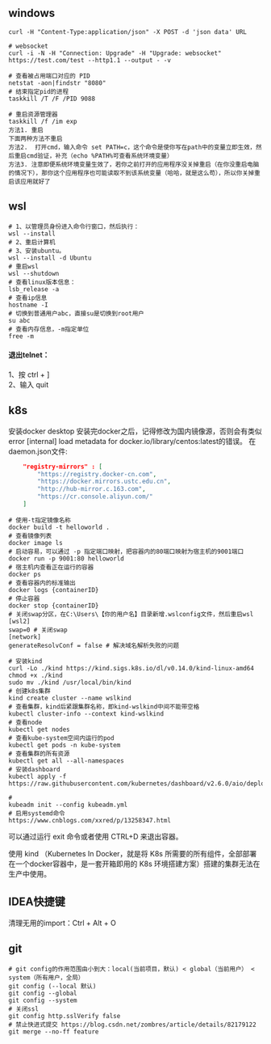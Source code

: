 ## windows
```shell
curl -H "Content-Type:application/json" -X POST -d 'json data' URL

# websocket
curl -i -N -H "Connection: Upgrade" -H "Upgrade: websocket"  https://test.com/test --http1.1 --output - -v

# 查看被占用端口对应的 PID
netstat -aon|findstr "8080"
# 结束指定pid的进程
taskkill /T /F /PID 9088

# 重启资源管理器
taskkill /f /im exp
方法1. 重启
下面两种方法不重启
方法2.  打开cmd，输入命令 set PATH=c，这个命令是使你写在path中的变量立即生效，然后重启cmd验证，补充（echo %PATH%可查看系统环境变量）
方法3. 注意即便系统环境变量生效了，若你之前打开的应用程序没关掉重启（在你没重启电脑的情况下），那你这个应用程序也可能读取不到该系统变量（哈哈，就是这么苟），所以你关掉重启该应用就好了
```

## wsl
```shell
# 1、以管理员身份进入命令行窗口，然后执行：
wsl --install
# 2、重启计算机
# 3、安装ubuntu。
wsl --install -d Ubuntu
# 重启wsl
wsl --shutdown
# 查看linux版本信息：
lsb_release -a
# 查看ip信息
hostname -I
# 切换到普通用户abc，直接su是切换到root用户
su abc
# 查看内存信息，-m指定单位
free -m
```


#### 退出telnet：
1、按 ctrl + ]  
2、输入 quit

## k8s
安装docker desktop
安装完docker之后，记得修改为国内镜像源，否则会有类似error [internal] load metadata for docker.io/library/centos:latest的错误。
在daemon.json文件:
```json
	"registry-mirrors" : [
		"https://registry.docker-cn.com",
		"https://docker.mirrors.ustc.edu.cn",
		"http://hub-mirror.c.163.com",
		"https://cr.console.aliyun.com/"
	]
```

```shell
# 使用-t指定镜像名称
docker build -t helloworld .
# 查看镜像列表
docker image ls
# 启动容易，可以通过 -p 指定端口映射，把容器内的80端口映射为宿主机的9001端口
docker run -p 9001:80 helloworld
# 宿主机内查看正在运行的容器
docker ps
# 查看容器内的标准输出
docker logs {containerID}
# 停止容器
docker stop {containerID}
# 关闭swap分区，在C:\Users\【你的用户名】目录新增.wslconfig文件，然后重启wsl
[wsl2]
swap=0 # 关闭swap
[network]
generateResolvConf = false # 解决域名解析失败的问题

# 安装kind
curl -Lo ./kind https://kind.sigs.k8s.io/dl/v0.14.0/kind-linux-amd64
chmod +x ./kind
sudo mv ./kind /usr/local/bin/kind
# 创建k8s集群
kind create cluster --name wslkind
# 查看集群，kind后紧跟集群名称，即kind-wslkind中间不能带空格
kubectl cluster-info --context kind-wslkind
# 查看node
kubectl get nodes
# 查看kube-system空间内运行的pod
kubectl get pods -n kube-system
# 查看集群的所有资源
kubectl get all --all-namespaces
# 安装dashboard
kubectl apply -f https://raw.githubusercontent.com/kubernetes/dashboard/v2.6.0/aio/deploy/recommended.yaml

# 
kubeadm init --config kubeadm.yml
# 启用systemd命令
https://www.cnblogs.com/xxred/p/13258347.html
```
可以通过运行 exit 命令或者使用 CTRL+D 来退出容器。

使用 kind （Kubernetes In Docker，就是将 K8s 所需要的所有组件，全部部署在一个docker容器中，是一套开箱即用的 K8s 环境搭建方案）搭建的集群无法在生产中使用。
## IDEA快捷键
清理无用的import：Ctrl + Alt + O

## git
```shell
# git config的作用范围由小到大：local(当前项目，默认) < global（当前用户） < system（所有用户，全局）
git config (--local 默认)
git config --global
git config --system
# 关闭ssl
git config http.sslVerify false
# 禁止快进式提交 https://blog.csdn.net/zombres/article/details/82179122
git merge --no-ff feature

```